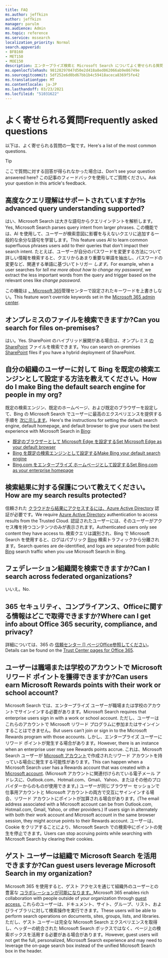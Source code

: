 ```yaml
---
title: FAQ
ms.author: jeffkizn
author: jeffkizn
manager: parulm
ms.audience: Admin
ms.topic: reference
ms.service: mssearch
localization_priority: Normal
search.appverid:
- BFB160
- MET150
- MOE150
description: エンタープライズ検索と Microsoft Search についてよく寄せられる質問に対する回答です
ms.openlocfilehash: 98128297047d50e2d418a8ed062066ab9e86749e
ms.sourcegitcommit: 5df252e6d0bd67bb1b4c59418aceca8369f5fe42
ms.translationtype: MT
ms.contentlocale: ja-JP
ms.lasthandoff: 03/23/2021
ms.locfileid: "51031622"
---
```

<!-- markdownlint-disable no-trailing-punctuation -->
# <a name="frequently-asked-questions"></a><span data-ttu-id="51b42-103">よく寄せられる質問</span><span class="sxs-lookup"><span data-stu-id="51b42-103">Frequently asked questions</span></span>

<span data-ttu-id="51b42-104">以下は、よく寄せられる質問の一覧です。</span><span class="sxs-lookup"><span data-stu-id="51b42-104">Here's a list of the most common questions.</span></span>

> [!TIP]
> <span data-ttu-id="51b42-105">ここで質問に対する回答が得られなかった場合は、</span><span class="sxs-lookup"><span data-stu-id="51b42-105">Don't see your question answered here?</span></span> <span data-ttu-id="51b42-106">この記事のフィードバックを使用してご質問ください。</span><span class="sxs-lookup"><span data-stu-id="51b42-106">Ask your question in this article's feedback.</span></span>

## <a name="is-advanced-query-understanding-supported"></a><span data-ttu-id="51b42-107">高度なクエリ理解はサポートされていますか?</span><span class="sxs-lookup"><span data-stu-id="51b42-107">Is advanced query understanding supported?</span></span>

<span data-ttu-id="51b42-108">はい、Microsoft Search は大きな語句からクエリインテントを解析します。</span><span class="sxs-lookup"><span data-stu-id="51b42-108">Yes, Microsoft Search parses query intent from larger phrases.</span></span> <span data-ttu-id="51b42-109">この機能では、AI を使用して、ユーザーが検索意図に影響を与えないクエリに追加する一般的な余分な語句を学習します。</span><span class="sxs-lookup"><span data-stu-id="51b42-109">This feature uses AI to learn common superfluous phrases users add to their queries that don't impact their search intent.</span></span> <span data-ttu-id="51b42-110">たとえば、ユーザーが自分のパスワードを変更する方法について詳しい情報を検索すると、クエリからあまり重要な単語を抽出し、パスワードの変更など、関連する単語に基づいてトリガー *します。*</span><span class="sxs-lookup"><span data-stu-id="51b42-110">For example, when a user searches for *tell me more about how to change my password*, we extract the less important words from the query and trigger based on the relevant ones like *change password*.</span></span>
  
<span data-ttu-id="51b42-111">この機能は [、Microsoft 365](https://admin.microsoft.com)管理センターで設定されたキーワードを上書きしない。</span><span class="sxs-lookup"><span data-stu-id="51b42-111">This feature won't override keywords set in the [Microsoft 365 admin center](https://admin.microsoft.com).</span></span>
  
## <a name="can-you-search-for-files-on-premises"></a><span data-ttu-id="51b42-112">オンプレミスのファイルを検索できますか?</span><span class="sxs-lookup"><span data-stu-id="51b42-112">Can you search for files on-premises?</span></span>

<span data-ttu-id="51b42-113">はい。</span><span class="sxs-lookup"><span data-stu-id="51b42-113">Yes.</span></span> <span data-ttu-id="51b42-114">SharePoint のハイブリッド展開がある場合は、オンプレミス [の SharePoint](http://sharepoint.com/) ファイルを検索できます。</span><span class="sxs-lookup"><span data-stu-id="51b42-114">You can search on-premises [SharePoint](http://sharepoint.com/) files if you have a hybrid deployment of SharePoint.</span></span>
  
## <a name="how-do-i-make-bing-the-default-search-engine-for-people-in-my-org"></a><span data-ttu-id="51b42-115">自分の組織のユーザーに対して Bing を既定の検索エンジンとして設定する方法を教えてください。</span><span class="sxs-lookup"><span data-stu-id="51b42-115">How do I make Bing the default search engine for people in my org?</span></span>

<span data-ttu-id="51b42-116">既定の検索エンジン、既定のホームページ、および既定のブラウザーを設定して、Bing の Microsoft Search でユーザーに最高のエクスペリエンスを提供する手順を [次に示します](https://Bing.com)。</span><span class="sxs-lookup"><span data-stu-id="51b42-116">Here's the instructions for setting the default search engine, default homepage, and default browser to give your users the best experience with Microsoft Search in [Bing](https://Bing.com):</span></span>

- [<span data-ttu-id="51b42-117">既定のブラウザーとして Microsoft Edge を設定する</span><span class="sxs-lookup"><span data-stu-id="51b42-117">Set Microsoft Edge as your default browser</span></span>](/deployedge/edge-default-browser)
- [<span data-ttu-id="51b42-118">Bing を既定の検索エンジンとして設定する</span><span class="sxs-lookup"><span data-stu-id="51b42-118">Make Bing your default search engine</span></span>](set-default-search-engine.md)
- [<span data-ttu-id="51b42-119">Bing.com をエンタープライズ ホームページとして設定する</span><span class="sxs-lookup"><span data-stu-id="51b42-119">Set Bing.com as your enterprise homepage</span></span>](set-default-homepage.md)

## <a name="how-are-my-search-results-protected"></a><span data-ttu-id="51b42-120">検索結果に対する保護について教えてください。</span><span class="sxs-lookup"><span data-stu-id="51b42-120">How are my search results protected?</span></span>

<span data-ttu-id="51b42-121">信頼された [クラウドから結果にアクセスするには、Azure Active Directory](/azure/active-directory/) 認証が必要です。</span><span class="sxs-lookup"><span data-stu-id="51b42-121">We require [Azure Active Directory](/azure/active-directory/) authentication to access results from the Trusted Cloud.</span></span> <span data-ttu-id="51b42-122">認証されたユーザーには、そのユーザーがアクセス権を持つコンテンツのみが表示されます。</span><span class="sxs-lookup"><span data-stu-id="51b42-122">Authenticated users only see content they have access to.</span></span> <span data-ttu-id="51b42-123">検索クエリは識別され、Bing で Microsoft Search を使用すると、ログはパブリック [Bing](https://Bing.com) 検索トラフィックから分離されます。</span><span class="sxs-lookup"><span data-stu-id="51b42-123">Search queries are de-identified, and logs are separated from public [Bing](https://Bing.com) search traffic when you use Microsoft Search in Bing.</span></span>

## <a name="can-i-search-across-federated-organizations"></a><span data-ttu-id="51b42-124">フェデレーション組織間を検索できますか?</span><span class="sxs-lookup"><span data-stu-id="51b42-124">Can I search across federated organizations?</span></span>

<span data-ttu-id="51b42-125">いいえ。</span><span class="sxs-lookup"><span data-stu-id="51b42-125">No.</span></span>

## <a name="where-can-i-get-info-about-office-365-security-compliance-and-privacy"></a><span data-ttu-id="51b42-126">365 セキュリティ、コンプライアンス、Officeに関する情報はどこで取得できますか?</span><span class="sxs-lookup"><span data-stu-id="51b42-126">Where can I get info about Office 365 security, compliance, and privacy?</span></span>

<span data-ttu-id="51b42-127">詳細については、365 の [信頼センター [] ページOffice参照してください](https://www.microsoft.com/TrustCenter/CloudServices/office365/default.aspx)。</span><span class="sxs-lookup"><span data-stu-id="51b42-127">Details can be found on the [Trust Center pages for Office 365](https://www.microsoft.com/TrustCenter/CloudServices/office365/default.aspx).</span></span>

## <a name="can-users-earn-microsoft-rewards-points-with-their-work-or-school-account"></a><span data-ttu-id="51b42-128">ユーザーは職場または学校のアカウントで Microsoft リワード ポイントを獲得できますか?</span><span class="sxs-lookup"><span data-stu-id="51b42-128">Can users earn Microsoft Rewards points with their work or school account?</span></span>

<span data-ttu-id="51b42-129">Microsoft Search では、エンタープライズ ユーザーが職場または学校のアカウントでサインインする必要があります。</span><span class="sxs-lookup"><span data-stu-id="51b42-129">Microsoft Search requires that enterprise users sign in with a work or school account.</span></span> <span data-ttu-id="51b42-130">ただし、ユーザーはこれらのアカウントで Microsoft リワード プログラムに参加またはサインインすることはできません。</span><span class="sxs-lookup"><span data-stu-id="51b42-130">But users can’t join or sign in to the Microsoft Rewards program with those accounts.</span></span> <span data-ttu-id="51b42-131">しかし、エンタープライズ ユーザーにリワード ポイントが発生する場合があります。</span><span class="sxs-lookup"><span data-stu-id="51b42-131">However, there is an instance when an enterprise user may see Rewards points accrue.</span></span> <span data-ttu-id="51b42-132">これは、Microsoft Search ユーザーが [Microsoft アカウント](https://www.microsoft.com/welcome?rtc=1)で作成されたリワード アカウントを持っている場合に発生する可能性があります。</span><span class="sxs-lookup"><span data-stu-id="51b42-132">This can happen when a Microsoft Search user has a Rewards account that was created with a [Microsoft account](https://www.microsoft.com/welcome?rtc=1).</span></span> <span data-ttu-id="51b42-133">(Microsoft アカウントに関連付けられている電子メール アドレスに、Outlook.com、Hotmail.com、Gmail、Yahoo、またはその他のプロバイダーからのものが使用できます。) ユーザーが同じブラウザー セッションで仕事用アカウントと Microsoft アカウントの両方で交互にサインインする場合、リワード アカウントにポイントが加算される場合があります。</span><span class="sxs-lookup"><span data-stu-id="51b42-133">(The email address associated with a Microsoft account can be from Outlook.com, Hotmail.com, Gmail, Yahoo, or other providers.) If users sign in alternately with both their work account and Microsoft account in the same browser session, they might accrue points to their Rewards account.</span></span> <span data-ttu-id="51b42-134">ユーザーは、Cookie をクリアすることにより、Microsoft Search での検索中にポイントの発生を停止できます。</span><span class="sxs-lookup"><span data-stu-id="51b42-134">Users can stop accruing points while searching with Microsoft Search by clearing their cookies.</span></span>

## <a name="can-guest-users-leverage-microsoft-search-in-my-organization"></a><span data-ttu-id="51b42-135">ゲスト ユーザーは組織で Microsoft Search を活用できますか?</span><span class="sxs-lookup"><span data-stu-id="51b42-135">Can guest users leverage Microsoft Search in my organization?</span></span>

<span data-ttu-id="51b42-136">Microsoft 365 を使用すると、ゲスト アクセスを通じて組織外のユーザーとの豊富な [コラボレーションが可能になります。](/microsoft-365/solutions/collaborate-with-people-outside-your-organization)</span><span class="sxs-lookup"><span data-stu-id="51b42-136">Microsoft 365 enables rich collaboration with people outside of your organization through [guest access.](/microsoft-365/solutions/collaborate-with-people-outside-your-organization)</span></span> <span data-ttu-id="51b42-137">これらのユーザーは、ドキュメント、サイト、グループ、リスト、およびライブラリに対して検索操作を実行できます。</span><span class="sxs-lookup"><span data-stu-id="51b42-137">These users will be able to perform search operations on documents, sites, groups, lists, and libraries.</span></span> <span data-ttu-id="51b42-138">ただし、ゲスト ユーザーは完全な Microsoft Search エクスペリエンスを取得し、ヘッダーの統合された Microsoft Search ボックスではなく、ページ上の検索ボックスを活用する必要がある場合があります。</span><span class="sxs-lookup"><span data-stu-id="51b42-138">However, guest users will not get the full, personalized, Microsoft Search experience and may need to leverage the on-page search box instead of the unified Microsoft Search box in the header.</span></span>